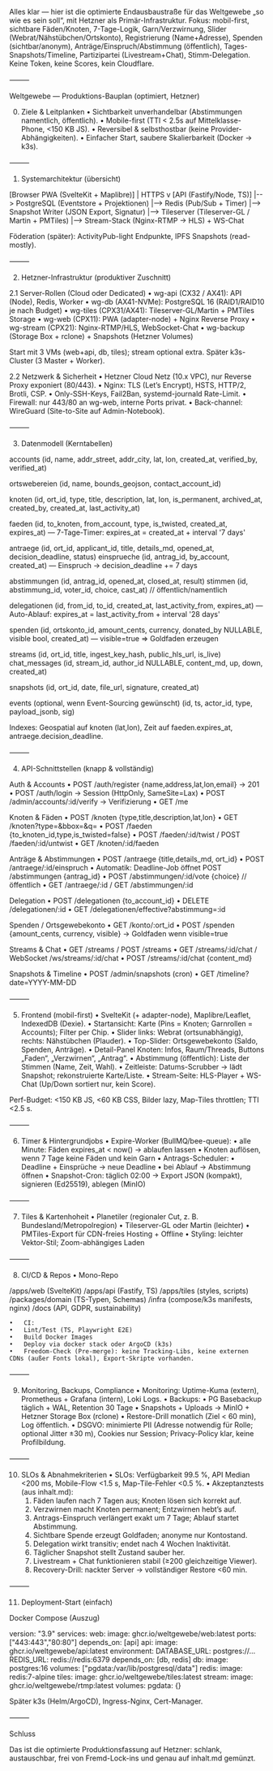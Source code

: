 Alles klar — hier ist die optimierte Endausbaustraße für das Weltgewebe „so wie es sein soll“, mit Hetzner als Primär-Infrastruktur. Fokus: mobil-first, sichtbare Fäden/Knoten, 7-Tage-Logik, Garn/Verzwirnung, Slider (Webrat/Nähstübchen/Ortskonto), Registrierung (Name+Adresse), Spenden (sichtbar/anonym), Anträge/Einspruch/Abstimmung (öffentlich), Tages-Snapshots/Timeline, Partizipartei (Livestream+Chat), Stimm-Delegation. Keine Token, keine Scores, kein Cloudflare.

⸻

Weltgewebe — Produktions-Bauplan (optimiert, Hetzner)

0) Ziele & Leitplanken
	•	Sichtbarkeit unverhandelbar (Abstimmungen namentlich, öffentlich).
	•	Mobile-first (TTI < 2.5s auf Mittelklasse-Phone, <150 KB JS).
	•	Reversibel & selbsthostbar (keine Provider-Abhängigkeiten).
	•	Einfacher Start, saubere Skalierbarkeit (Docker → k3s).

⸻

1) Systemarchitektur (übersicht)

[Browser PWA (SvelteKit + Maplibre)]
         | HTTPS
         v
[API (Fastify/Node, TS)]
   |--> PostgreSQL (Eventstore + Projektionen)
   |--> Redis (Pub/Sub + Timer)
   |--> Snapshot Writer (JSON Export, Signatur)
   |--> Tileserver (Tileserver-GL / Martin + PMTiles)
   |--> Stream-Stack (Nginx-RTMP → HLS) + WS-Chat

Föderation (später): ActivityPub-light Endpunkte, IPFS Snapshots (read-mostly).

⸻

2) Hetzner-Infrastruktur (produktiver Zuschnitt)

2.1 Server-Rollen (Cloud oder Dedicated)
	•	wg-api (CX32 / AX41): API (Node), Redis, Worker
	•	wg-db (AX41-NVMe): PostgreSQL 16 (RAID1/RAID10 je nach Budget)
	•	wg-tiles (CPX31/AX41): Tileserver-GL/Martin + PMTiles Storage
	•	wg-web (CPX11): PWA (adapter-node) + Nginx Reverse Proxy
	•	wg-stream (CPX21): Nginx-RTMP/HLS, WebSocket-Chat
	•	wg-backup (Storage Box + rclone) + Snapshots (Hetzner Volumes)

Start mit 3 VMs (web+api, db, tiles); stream optional extra. Später k3s-Cluster (3 Master + Worker).

2.2 Netzwerk & Sicherheit
	•	Hetzner Cloud Netz (10.x VPC), nur Reverse Proxy exponiert (80/443).
	•	Nginx: TLS (Let’s Encrypt), HSTS, HTTP/2, Brotli, CSP.
	•	Only-SSH-Keys, Fail2Ban, systemd-journald Rate-Limit.
	•	Firewall: nur 443/80 an wg-web, interne Ports privat.
	•	Back-channel: WireGuard (Site-to-Site auf Admin-Notebook).

⸻

3) Datenmodell (Kerntabellen)

accounts (id, name, addr_street, addr_city, lat, lon, created_at, verified_by, verified_at)

ortswebereien (id, name, bounds_geojson, contact_account_id)

knoten (id, ort_id, type, title, description, lat, lon, is_permanent, archived_at, created_by, created_at, last_activity_at)

faeden (id, to_knoten, from_account, type, is_twisted, created_at, expires_at)
— 7-Tage-Timer: expires_at = created_at + interval '7 days'

antraege (id, ort_id, applicant_id, title, details_md, opened_at, decision_deadline, status)
einsprueche (id, antrag_id, by_account, created_at)
— Einspruch → decision_deadline += 7 days

abstimmungen (id, antrag_id, opened_at, closed_at, result)
stimmen (id, abstimmung_id, voter_id, choice, cast_at)  // öffentlich/namentlich

delegationen (id, from_id, to_id, created_at, last_activity_from, expires_at)
— Auto-Ablauf: expires_at = last_activity_from + interval '28 days'

spenden (id, ortskonto_id, amount_cents, currency, donated_by NULLABLE, visible bool, created_at)
— visible=true ⇒ Goldfaden erzeugen

streams (id, ort_id, title, ingest_key_hash, public_hls_url, is_live)
chat_messages (id, stream_id, author_id NULLABLE, content_md, up, down, created_at)

snapshots (id, ort_id, date, file_url, signature, created_at)

events (optional, wenn Event-Sourcing gewünscht) (id, ts, actor_id, type, payload_jsonb, sig)

Indexes: Geospatial auf knoten (lat,lon), Zeit auf faeden.expires_at, antraege.decision_deadline.

⸻

4) API-Schnittstellen (knapp & vollständig)

Auth & Accounts
	•	POST /auth/register {name,address,lat,lon,email} → 201
	•	POST /auth/login → Session (HttpOnly, SameSite=Lax)
	•	POST /admin/accounts/:id/verify → Verifizierung
	•	GET /me

Knoten & Fäden
	•	POST /knoten {type,title,description,lat,lon}
	•	GET /knoten?type=&bbox=&q=
	•	POST /faeden {to_knoten_id,type,is_twisted=false}
	•	POST /faeden/:id/twist / POST /faeden/:id/untwist
	•	GET /knoten/:id/faeden

Anträge & Abstimmungen
	•	POST /antraege {title,details_md, ort_id}
	•	POST /antraege/:id/einspruch
	•	Automatik: Deadline-Job öffnet POST /abstimmungen {antrag_id}
	•	POST /abstimmungen/:id/vote {choice}  // öffentlich
	•	GET /antraege/:id / GET /abstimmungen/:id

Delegation
	•	POST /delegationen {to_account_id}
	•	DELETE /delegationen/:id
	•	GET /delegationen/effective?abstimmung=:id

Spenden / Ortsgewebekonto
	•	GET /konto/:ort_id
	•	POST /spenden {amount_cents, currency, visible} → Goldfaden wenn visible=true

Streams & Chat
	•	GET /streams / POST /streams
	•	GET /streams/:id/chat / WebSocket /ws/streams/:id/chat
	•	POST /streams/:id/chat {content_md}

Snapshots & Timeline
	•	POST /admin/snapshots (cron)
	•	GET /timeline?date=YYYY-MM-DD

⸻

5) Frontend (mobil-first)
	•	SvelteKit (+ adapter-node), Maplibre/Leaflet, IndexedDB (Dexie).
	•	Startansicht: Karte (Pins = Knoten; Garnrollen = Accounts); Filter per Chip.
	•	Slider links: Webrat (ortsunabhängig), rechts: Nähstübchen (Plauder).
	•	Top-Slider: Ortsgewebekonto (Saldo, Spenden, Anträge).
	•	Detail-Panel Knoten: Infos, Raum/Threads, Buttons „Faden“, „Verzwirnen“, „Antrag“.
	•	Abstimmung (öffentlich): Liste der Stimmen (Name, Zeit, Wahl).
	•	Zeitleiste: Datums-Scrubber → lädt Snapshot; rekonstruierte Karte/Liste.
	•	Stream-Seite: HLS-Player + WS-Chat (Up/Down sortiert nur, kein Score).

Perf-Budget: <150 KB JS, <60 KB CSS, Bilder lazy, Map-Tiles throttlen; TTI <2.5 s.

⸻

6) Timer & Hintergrundjobs
	•	Expire-Worker (BullMQ/bee-queue):
	•	alle Minute: Fäden expires_at < now() → ablaufen lassen
	•	Knoten auflösen, wenn 7 Tage keine Fäden und kein Garn
	•	Antrags-Scheduler:
	•	Deadline + Einsprüche → neue Deadline
	•	bei Ablauf → Abstimmung öffnen
	•	Snapshot-Cron: täglich 02:00 → Export JSON (kompakt), signieren (Ed25519), ablegen (MinIO)

⸻

7) Tiles & Kartenhoheit
	•	Planetiler (regionaler Cut, z. B. Bundesland/Metropolregion)
	•	Tileserver-GL oder Martin (leichter)
	•	PMTiles-Export für CDN-freies Hosting + Offline
	•	Styling: leichter Vektor-Stil; Zoom-abhängiges Laden

⸻

8) CI/CD & Repos
	•	Mono-Repo

/apps/web      (SvelteKit)
/apps/api      (Fastify, TS)
/apps/tiles    (styles, scripts)
/packages/domain (TS-Typen, Schemas)
/infra         (compose/k3s manifests, nginx)
/docs          (API, GDPR, sustainability)

	•	CI:
	•	Lint/Test (TS, Playwright E2E)
	•	Build Docker Images
	•	Deploy via docker stack oder ArgoCD (k3s)
	•	Freedom-Check (Pre-merge): keine Tracking-Libs, keine externen CDNs (außer Fonts lokal), Export-Skripte vorhanden.

⸻

9) Monitoring, Backups, Compliance
	•	Monitoring: Uptime-Kuma (extern), Prometheus + Grafana (intern), Loki Logs.
	•	Backups:
	•	PG Basebackup täglich + WAL, Retention 30 Tage
	•	Snapshots + Uploads → MinIO + Hetzner Storage Box (rclone)
	•	Restore-Drill monatlich (Ziel < 60 min), Log öffentlich.
	•	DSGVO: minimierte PII (Adresse notwendig für Rolle; optional Jitter ±30 m), Cookies nur Session; Privacy-Policy klar, keine Profilbildung.

⸻

10) SLOs & Abnahmekriterien
	•	SLOs: Verfügbarkeit 99.5 %, API Median <200 ms, Mobile-Flow <1.5 s, Map-Tile-Fehler <0.5 %.
	•	Akzeptanztests (aus inhalt.md):
	1.	Fäden laufen nach 7 Tagen aus; Knoten lösen sich korrekt auf.
	2.	Verzwirnen macht Knoten permanent; Entzwirnen hebt’s auf.
	3.	Antrags-Einspruch verlängert exakt um 7 Tage; Ablauf startet Abstimmung.
	4.	Sichtbare Spende erzeugt Goldfaden; anonyme nur Kontostand.
	5.	Delegation wirkt transitiv; endet nach 4 Wochen Inaktivität.
	6.	Täglicher Snapshot stellt Zustand sauber her.
	7.	Livestream + Chat funktionieren stabil (≥200 gleichzeitige Viewer).
	8.	Recovery-Drill: nackter Server → vollständiger Restore <60 min.

⸻

11) Deployment-Start (einfach)

Docker Compose (Auszug)

version: "3.9"
services:
  web:
    image: ghcr.io/weltgewebe/web:latest
    ports: ["443:443","80:80"]
    depends_on: [api]
  api:
    image: ghcr.io/weltgewebe/api:latest
    environment:
      DATABASE_URL: postgres://...
      REDIS_URL: redis://redis:6379
    depends_on: [db, redis]
  db:
    image: postgres:16
    volumes: ["pgdata:/var/lib/postgresql/data"]
  redis:
    image: redis:7-alpine
  tiles:
    image: ghcr.io/weltgewebe/tiles:latest
  stream:
    image: ghcr.io/weltgewebe/rtmp:latest
volumes:
  pgdata: {}

Später k3s (Helm/ArgoCD), Ingress-Nginx, Cert-Manager.

⸻

Schluss

Das ist die optimierte Produktionsfassung auf Hetzner: schlank, austauschbar, frei von Fremd-Lock-ins und genau auf inhalt.md gemünzt.